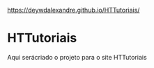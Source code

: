 https://deywdalexandre.github.io/HTTutoriais/
# HTTutoriais
Aqui serácriado o projeto para o site HTTutoriais
